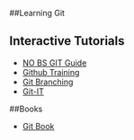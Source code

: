 ##Learning Git

## Interactive Tutorials
 * [NO BS GIT Guide](http://rogerdudler.github.io/git-guide)
 * [Github Training](http://try.github.io/levels/1/challenges/1)
 * [Git Branching](http://pcottle.github.io/learnGitBranching)
 * [Git-IT](http://nodeschool.io/#git-it)

##Books
 * [Git Book](http://git-scm.com/book)
